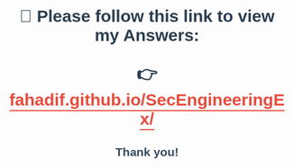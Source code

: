 <h1 style="font-size: 30px; color: #2c3e50; text-align: center; font-family: 'Arial', sans-serif;">
  🌟 Please follow this link to view my Answers:

👉<a href="https://fahadif.github.io/SecEngineeringEx/" target="_blank" style="color: #e74c3c; font-weight: bold; text-decoration: none; border-bottom: 2px solid #e74c3c; padding-bottom: 2px;">
    fahadif.github.io/SecEngineeringEx/
  </a> 
</h1>

<h2 style="text-align: center; color: #34495e; font-family: 'Arial', sans-serif;">Thank you!</h2>
